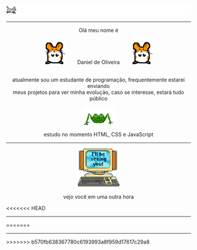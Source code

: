 <div align=center>
   
<img src='./assets/runcat.gif'>

<hr>
   
   <p>Olá meu nome é</p>
<img src='./assets/hamster.gif'>        Daniel de Oliveira        <img src='./assets/hamster.gif'> 
<br> 
<br>
   <p>atualmente sou um estudante de programação, frequentemente estarei enviando<br>meus projetos para ver minha evolução, caso se interesse, estará tudo público</p> 
<img src='./assets/sapo.gif'>   
 
   <p>estudo no momento HTML, CSS e JavaScript</p> 

<hr>   
   
<img src='./assets/pc.gif'>   
   
vejo você em uma outra hora
</div>

<<<<<<< HEAD
<hr>
=======
<hr>
>>>>>>> b570fb638367780c6193993a8f959d17617c29a8
